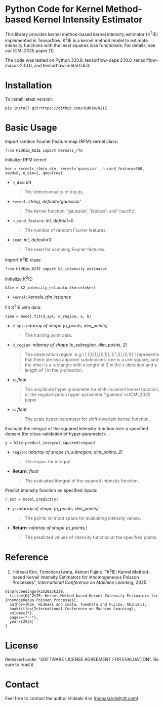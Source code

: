 # Python Code for Kernel Method-based Kernel Intensity Estimator
This library provides kernel method-based kernel intensity estimator (K<sup>2</sup>IE) implemented in Tensorflow. K<sup>2</sup>IE is a kernel method model to estimate intensity functions with the least squares loss functionals. For details, see our ICML2025 paper [1].

The code was tested on Python 3.10.8, tensorflow-deps 2.10.0, tensorflow-macos 2.10.0, and tensorflow-metal 0.6.0.

# Installation
To install latest version:
```
pip install git+https://github.com/HidKim/K2IE
```

# Basic Usage
Import random Fourier Feature map (RFM) kernel class:
```
from HidKim_K2IE import kernels_rfm
```
Initialize RFM kernel
```
ker = kernels_rfm(n_dim, kernel='gaussian', n_rand_feature=500, seed=0, n_dim=2, qmc=True)
```
- `n_dim`:  *int* <br>
  >The dimensionality of inputs.
- `kernel`: *string, default='gaussian'* <br> 
  >The kernel function: 'gaussian', 'laplace', and 'cauchy'.
- `n_rand_feature`:  *int, default=0* <br>
  >The number of random Fourier features.  
- `seed`:  *int, default=0* <br>
  >The seed for sampling Fourier features.

Import K<sup>2</sup>IE class:
```
from HidKim_K2IE import k2_intensity_estimator
```
Initialize K<sup>2</sup>IE:
```
k2ie = k2_intensity_estimator(kernel=ker)
```
- `kernel`: *kernels_rfm instance* <br> 
  
Fit K<sup>2</sup>IE with data:
```
time = model.fit(d_spk, d_region, a, b)
```
- `d_spk`: *ndarray of shape (n_points, dim_points)* <br>
  > The training point data.  
- `d_region`: *ndarray of shape (n_subregion, dim_points, 2)*  <br>
  >The observation region. e.g.) [ [[0,1],[0,1]], [[1,3],[0,1]] ] represents that there are two adjacent subdomains: one is a unit square, and the other is a rectangle with a length of 2 in the x-direction and a length of 1 in the y-direction.
- `a`: *float* <br>
  >The amplitude hyper-parameter for shift-invariant kernel function, or the regularlization hyper-parameter '\gamma' in ICML2025 paper.
- `b`:  *float*  <br>
  >The scale hyper-parameter for shift-invariant kernel function. 

Evaluate the integral of the squared intensity function over a specified domain (for closs-validation of hyper-parameter):
```
y = k2ie.predict_integral_squared(region)
```
- `region`: *ndarray of shape (n_subregion, dim_points, 2)* <br>
  > The region for integral.  
- **Return**: *float* <br>
  >The evaluated itengral of the squared intensity function.

Predict intensity function on specified inputs:
```
r_est = model.predict(y)
```
- `y`: *ndarray of shape (n_points, dim_points)* <br> 
  >The points on input space for evaluating intensity values.
- **Return**: *ndarray of shape (n_points,)* <br>
  >The predicted values of intensity function at the specified points.

# Reference
1. Hideaki Kim, Tomoharu Iwata, Akinori Fujino. "K<sup>2</sup>IE: Kernel Method-based Kernel Intensity Estimators for Inhomogeneous Poisson Processes", *International Conference on Machine Learning*, 2025.
```
@inproceedings{kim2025k2ie,
  title={K$^2$IE: Kernel Method-based Kernel Intensity Estimators for Inhomogeneous Poisson Processes},
  author={Kim, Hideaki and Iwata, Tomoharu and Fujino, Akinori},
  booktitle={International Conference on Machine Learning},
  volume={*},
  pages={*--*},
  year={2025}
}
``` 

# License
Released under "SOFTWARE LICENSE AGREEMENT FOR EVALUATION". Be sure to read it.

# Contact
Feel free to contact the author Hideaki Kim (hideaki.kin@ntt.com).